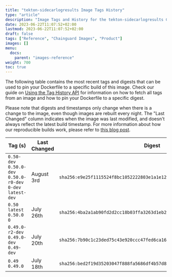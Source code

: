 ```yaml
---
title: "tekton-sidecarlogresults Image Tags History"
type: "article"
description: "Image Tags and History for the tekton-sidecarlogresults Chainguard Image"
date: 2023-06-22T11:07:52+02:00
lastmod: 2023-06-22T11:07:52+02:00
draft: false
tags: ["Reference", "Chainguard Images", "Product"]
images: []
menu:
  docs:
    parent: "images-reference"
weight: 700
toc: true
---
```


The following table contains the most recent tags and digests that can be used to pin your Dockerfile to a specific build of this image. Check our guide on [Using the Tag History API](/chainguard/chainguard-images/using-the-tag-history-api/) for information on how to fetch all tags from an image and how to pin your Dockerfile to a specific digest.

Please note that digests and timestamps only change when there is a change to the image, even though images are rebuilt every night. The "Last Changed" column indicates when the image was last modified, and doesn't always reflect the latest build timestamp. For more information about how our reproducible builds work, please refer to [this blog post](https://www.chainguard.dev/unchained/reproducing-chainguards-reproducible-image-builds).

| Tag (s)                                                       | Last Changed | Digest                                                                    |
|---------------------------------------------------------------|--------------|---------------------------------------------------------------------------|
|  `0.50-dev` `0.50.0-dev` `0.50.0-r0-dev` `0-dev` `latest-dev` | August 3rd   | `sha256:e9e25f1115524f8bc1052222803e1a1e12cc6b99720eef92412bed84fdd266b5` |
|  `0.50` `latest` `0.50.0` `0`                                 | July 26th    | `sha256:4ba2a1ab90fd2d2cc18b03ffa3263d1eb260d7be8f3af6d667ab665101c9fac6` |
|  `0.49.0-r2-dev` `0.49.0-dev` `0.49-dev`                      | July 20th    | `sha256:7b90c1c23ded75c43e920ccc47fed6ca16f7fe887711cd18b5c007b707e86eec` |
|  `0.49` `0.49.0`                                              | July 18th    | `sha256:bed2f19d35203047f888fa5686df4b57d87eda3483aaab6a2d39bc0f1fea5a37` |
